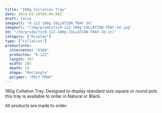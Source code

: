 ```yaml
---
title: "180g Collation Tray"
date: 2014-03-18T00:00:00Z
draft: false
imagealt: "0-122 180g COLLATION TRAY 3d"
imageurl: "/img/products/0-122-180g-COLLATION-TRAY-3d.jpg"
3d: "/3d/products/0-122-180g-COLLATION-TRAY-3d.stl"
category: ["Display"]
type: ["Collation"]
productinfo:
  internetno: "D386"
  productno: "0-122"
  length: 307
  width: 203
  depth: 18
  shape: "Rectangle"
  polymer: "POLY PROP"
---
```

180g Collation Tray. Designed to display standard size square or round pots this tray is available to order in Natural or Black.

 

All products are made to order.